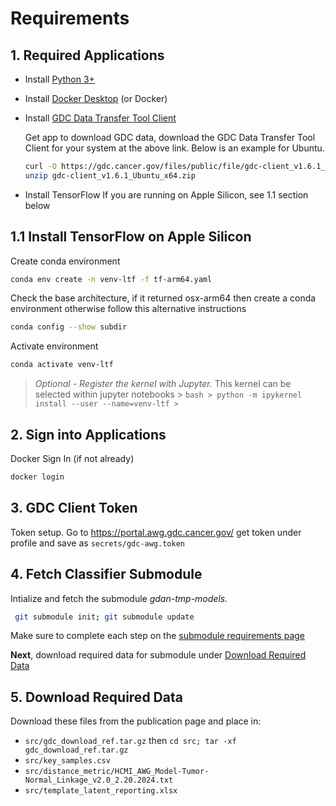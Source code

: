 # Requirements

## 1. Required Applications

+ Install [Python 3+](https://www.python.org/downloads/)
+ Install [Docker Desktop](https://docs.docker.com/get-started/get-docker/) (or Docker)
+ Install [GDC Data Transfer Tool Client](https://gdc.cancer.gov/access-data/gdc-data-transfer-tool)

    Get app to download GDC data, download the GDC Data Transfer Tool Client for your system at the above link. Below is an example for Ubuntu.
    ```bash
    curl -O https://gdc.cancer.gov/files/public/file/gdc-client_v1.6.1_Ubuntu_x64.zip
    unzip gdc-client_v1.6.1_Ubuntu_x64.zip
    ```
+ Install TensorFlow
    If you are running on Apple Silicon, see 1.1 section below

## 1.1 Install TensorFlow on Apple Silicon
Create conda environment
```bash
conda env create -n venv-ltf -f tf-arm64.yaml
```

Check the base architecture, if it returned osx-arm64 then create a conda environment otherwise follow this alternative instructions
```bash
conda config --show subdir
```

Activate environment
```bash
conda activate venv-ltf
```

> *Optional - Register the kernel with Jupyter.* This kernel can be selected within jupyter notebooks 
    > ```bash
    > python -m ipykernel install --user --name=venv-ltf
    > ```

## 2. Sign into Applications
Docker Sign In (if not already)

```bash
docker login
```

## 3. GDC Client Token
Token setup. Go to https://portal.awg.gdc.cancer.gov/ get token under profile and save as `secrets/gdc-awg.token`

## 4. Fetch Classifier Submodule
Intialize and fetch the submodule *gdan-tmp-models.*

```bash
 git submodule init; git submodule update
```

Make sure to complete each step on the [submodule requirements page](https://github.com/NCICCGPO/gdan-tmp-models/blob/main/doc/requirements.md)

**Next**, download required data for submodule under [Download Required Data](https://github.com/NCICCGPO/gdan-tmp-models/blob/main/doc/requirements.md#4-download-required-data)

## 5. Download Required Data

Download these files from the publication page and place in:

+ `src/gdc_download_ref.tar.gz` then `cd src; tar -xf gdc_download_ref.tar.gz`
+ `src/key_samples.csv`
+ `src/distance_metric/HCMI_AWG_Model-Tumor-Normal_Linkage_v2.0_2.20.2024.txt`
+ `src/template_latent_reporting.xlsx`

